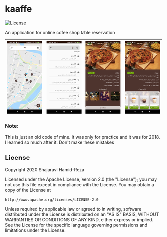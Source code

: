 # kaaffe 
[![License](https://img.shields.io/badge/License-Apache%202.0-blue.svg)](https://opensource.org/licenses/Apache-2.0)

An application for online cofee shop table reservation

| ![](pics/kaaffe1.png) | ![](pics/kaffee2.png) | ![](pics/kaaffe3.png) | ![](pics/kaaffe4.png) |
|-----------------------|-----------------------|-----------------------|-----------------------|

### Note:
This is just an old code of mine. It was only for practice and it was for 2018. I learned so much after it. Don't make these mistakes

## License
Copyright 2020 Shajaravi Hamid-Reza

Licensed under the Apache License, Version 2.0 (the "License");
you may not use this file except in compliance with the License.
You may obtain a copy of the License at

    http://www.apache.org/licenses/LICENSE-2.0
    
Unless required by applicable law or agreed to in writing, software
distributed under the License is distributed on an "AS IS" BASIS,
WITHOUT WARRANTIES OR CONDITIONS OF ANY KIND, either express or implied.
See the License for the specific language governing permissions and
limitations under the License.
